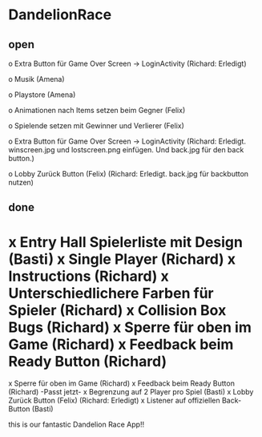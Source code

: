 # DandelionRace

open
----

o Extra Button für Game Over Screen -> LoginActivity (Richard: Erledigt)

o Musik (Amena)

o Playstore (Amena)

o Animationen nach Items setzen beim Gegner (Felix)

o Spielende setzen mit Gewinner und Verlierer (Felix)

o Extra Button für Game Over Screen -> LoginActivity (Richard: Erledigt. winscreen.jpg und lostscreen.png einfügen. Und back.jpg für den back button.)

o Lobby Zurück Button (Felix) (Richard: Erledigt. back.jpg für backbutton nutzen)



done
-----
x Entry Hall Spielerliste mit Design (Basti)
x Single Player (Richard)
x Instructions (Richard)
x Unterschiedlichere Farben für Spieler (Richard)
x Collision Box Bugs (Richard)
x Sperre für oben im Game (Richard)
x Feedback beim Ready Button (Richard)
=======
x Sperre für oben im Game (Richard)
x Feedback beim Ready Button (Richard) -Passt jetzt-
x Begrenzung auf 2 Player pro Spiel (Basti)
x Lobby Zurück Button (Felix) (Richard: Erledigt)
x Listener auf offiziellen Back-Button (Basti)


this is our fantastic Dandelion Race App!!
